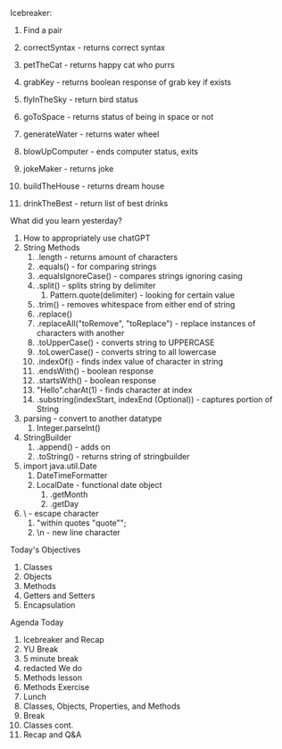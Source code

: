 Icebreaker: 

1. Find a pair

1. correctSyntax - returns correct syntax
2. petTheCat - returns happy cat who purrs
3. grabKey - returns boolean response of grab key if exists
4. flyInTheSky - return bird status
5. goToSpace - returns status of being in space or not
6. generateWater - returns water wheel
7. blowUpComputer - ends computer status, exits
8. jokeMaker - returns joke
9. buildTheHouse - returns dream house
10. drinkTheBest - return list of best drinks

What did you learn yesterday?

1. How to appropriately use chatGPT
2. String Methods
   1. .length - returns amount of characters
   2. .equals() - for comparing strings
   3. .equalsIgnoreCase() - compares strings ignoring casing
   4. .split() - splits string by delimiter
      1. Pattern.quote(delimiter) - looking for certain value
   5. .trim() - removes whitespace from either end of string
   6. .replace()
   7. .replaceAll("toRemove", "toReplace") - replace instances of characters with another
   8. .toUpperCase() - converts string to UPPERCASE
   9. .toLowerCase() - converts string to all lowercase
   10. .indexOf() - finds index value of character in string
   11. .endsWith() - boolean response
   12. .startsWith() - boolean response
   13. "Hello".charAt(1) - finds character at index
   14. .substring(indexStart, indexEnd (Optional)) - captures portion of String
3. parsing - convert to another datatype
   1. Integer.parseInt()
4. StringBuilder
   1. .append() - adds on
   2. .toString() - returns string of stringbuilder
5. import java.util.Date
   1. DateTimeFormatter
   2. LocalDate - functional date object
      1. .getMonth
      2. .getDay
6. \ - escape character
   1. "within quotes \"quote\"";
   2. \n - new line character

Today's Objectives

1. Classes
2. Objects
3. Methods
4. Getters and Setters
5. Encapsulation

Agenda Today

1. Icebreaker and Recap
2. YU Break
3. 5 minute break
4. redacted We do
5. Methods lesson
6. Methods Exercise
7. Lunch
8. Classes, Objects, Properties, and Methods
9. Break
10. Classes cont.
11. Recap and Q&A




